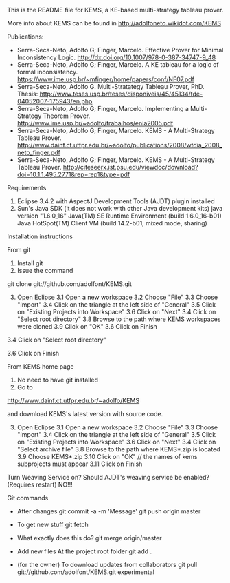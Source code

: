 This is the README file for KEMS, a KE-based multi-strategy tableau prover.

More info about KEMS can be found in http://adolfoneto.wikidot.com/KEMS

Publications:
- Serra-Seca-Neto, Adolfo G; Finger, Marcelo. Effective Prover for Minimal Inconsistency Logic. http://dx.doi.org/10.1007/978-0-387-34747-9_48
- Serra-Seca-Neto, Adolfo G; Finger, Marcelo.  A KE tableau for a logic of formal inconsistency. https://www.ime.usp.br/~mfinger/home/papers/conf/NF07.pdf
- Serra-Seca-Neto, Adolfo G. Multi-Stratategy Tableau Prover, PhD. Thesis: http://www.teses.usp.br/teses/disponiveis/45/45134/tde-04052007-175943/en.php
- Serra-Seca-Neto, Adolfo G; Finger, Marcelo. Implementing a Multi-Strategy Theorem Prover. http://www.ime.usp.br/~adolfo/trabalhos/enia2005.pdf
- Serra-Seca-Neto, Adolfo G; Finger, Marcelo. KEMS - A Multi-Strategy Tableau Prover. http://www.dainf.ct.utfpr.edu.br/~adolfo/publications/2008/wtdia_2008_neto_finger.pdf
- Serra-Seca-Neto, Adolfo G; Finger, Marcelo. KEMS - A Multi-Strategy Tableau Prover. http://citeseerx.ist.psu.edu/viewdoc/download?doi=10.1.1.495.2771&rep=rep1&type=pdf

Requirements

1. Eclipse 3.4.2 with AspectJ Development Tools (AJDT) plugin installed
2. Sun's Java SDK (it does not work with other Java development kits)
	java version "1.6.0_16"
	Java(TM) SE Runtime Environment (build 1.6.0_16-b01)
	Java HotSpot(TM) Client VM (build 14.2-b01, mixed mode, sharing)


Installation instructions

From git

1. Install git
2. Issue the command

git clone git://github.com/adolfont/KEMS.git

3. Open Eclipse
 3.1 Open a new workspace
 3.2 Choose "File"
 3.3 Choose "Import"
 3.4 Click on the triangle at the left side of "General"
 3.5 Click on "Existing Projects into Workspace" 
 3.6 Click on "Next"
 3.4 Click on "Select root directory"
 3.8 Browse to the path where KEMS workspaces were cloned
 3.9 Click on "OK"
 3.6 Click on Finish


 3.4 Click on "Select root directory"
 

 3.6 Click on Finish

From KEMS home page

1. No need to have git installed
2. Go to 

http://www.dainf.ct.utfpr.edu.br/~adolfo/KEMS

and download KEMS's latest version with source code.

3. Open Eclipse
 3.1 Open a new workspace
 3.2 Choose "File"
 3.3 Choose "Import"
 3.4 Click on the triangle at the left side of "General"
 3.5 Click on "Existing Projects into Workspace" 
 3.6 Click on "Next"
 3.4 Click on "Select archive file"
 3.8 Browse to the path where KEMS*.zip is located
 3.9 Choose KEMS*.zip
 3.10 Click on "OK"
     // the names of kems subprojects must appear
 3.11 Click on Finish

Turn Weaving Service on?
Should AJDT's weaving service be enabled? (Requires restart)
NO!!!

Git commands


- After changes
git commit -a -m 'Message'
git push origin master

- To get new stuff
git fetch

- What exactly does this do?
git merge origin/master

- Add new files
At the project root folder
git add .



- (for the owner) To download updates from collaborators
  git pull git://github.com/adolfont/KEMS.git experimental

